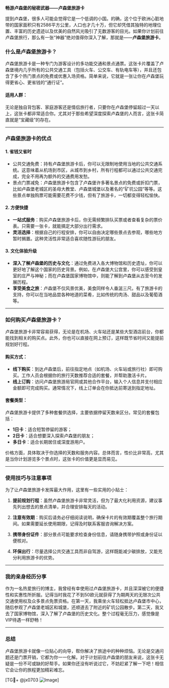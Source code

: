**畅游卢森堡的秘密武器——卢森堡旅游卡**

提到卢森堡，很多人可能会觉得它是一个低调的小国。的确，这个位于欧洲心脏地带的国家面积只有2586平方公里，人口也才几十万，但它却凭借其独特的地理位置、丰富的历史遗迹以及优美的自然风光吸引了无数游客的目光。如果你计划前往卢森堡旅行，那么有一张“神器”绝对值得你深入了解，那就是——**卢森堡旅游卡**。

### 什么是卢森堡旅游卡？

卢森堡旅游卡是一种专门为游客设计的多功能交通和景点通票。这张卡片覆盖了卢森堡境内几乎所有的公共交通工具（包括火车、公交车、有轨电车等），并且还包含了多个热门景点的免费或优惠入场资格。简单来说，它就是一张让你在卢森堡玩得更省心、更省钱的“通行证”。

#### 适用人群：
无论是独自背包客、家庭游客还是情侣旅行者，只要你在卢森堡停留超过一天以上，这张卡都非常适合你。尤其对于那些希望深度探索卢森堡的人而言，这张卡简直就是“宝藏级”的存在。

---

### 卢森堡旅游卡的优点

#### 1. **省钱又省时**
   - 公共交通免费：持有卢森堡旅游卡后，你可以无限制地使用当地的公共交通系统。这意味着从机场到市区，从城市到乡村，所有行程都可以通过公共交通完成，完全不用再为额外的交通费用发愁。
   - 景点门票减免：卢森堡旅游卡包含了卢森堡许多著名景点的免费或折扣门票，比如卢森堡老城区的圣母大教堂、卢森堡城堡以及著名的“矿坑公园”等等。这些景点单独购票可能需要花费不少钱，但有了旅游卡，一切都变得轻松愉快。

#### 2. **方便快捷**
   - **一站式服务**：购买卢森堡旅游卡后，你无需频繁排队买票或者查看复杂的票价表。只需要一张卡，就能搞定大部分出行需求。
   - **灵活选择**：根据自己的行程安排，你可以自由决定哪些景点去参观，哪些地方暂时搁置。这种灵活性非常适合喜欢随性游玩的朋友。

#### 3. **文化体验升级**
   - **深入了解卢森堡的历史与文化**：通过免费进入各大博物馆和历史遗址，你可以更好地了解这个国家的历史背景。例如，在卢森堡大公宫里，你可以感受到皇室的庄严与神秘；而在卢森堡国家博物馆中，则能了解到卢森堡从古至今的发展历程。
   - **享受美食之旅**：卢森堡不仅风景优美，美食同样令人垂涎三尺。有了旅游卡的支持，你可以在当地品尝各种地道的菜肴，比如传统的肉汤、甜品以及葡萄酒等。

---

### 如何购买卢森堡旅游卡？

卢森堡旅游卡非常容易获得，无论是在机场、火车站还是某些大型酒店前台，你都能找到相关的购买点。此外，你也可以直接在网上预订，这样既节省时间又能提前规划好行程。

#### 购买方式：
- **线下购买**：到达卢森堡后，前往指定地点（如机场、火车站或旅行社）即可购买。工作人员会根据你的旅行天数推荐合适的套餐，并帮助激活卡片。
- **线上订购**：访问卢森堡旅游局官网或其他合作平台，输入个人信息并支付相应金额即可完成购买。通常情况下，线上订单会在你抵达前寄送到指定地址。

#### 套餐类型：
卢森堡旅游卡提供了多种套餐供选择，主要依据停留天数来区分。常见的套餐包括：
- **1日卡**：适合短暂停留的游客；
- **2日卡**：适合想要深入探索卢森堡的朋友；
- **多日卡**：适合长期居住或深度游用户。

价格方面，具体取决于你选择的天数和服务内容。总体而言，性价比非常高，尤其是当你计划游览多个景点时，这张卡的价值更是显而易见。

---

### 使用技巧与注意事项

为了让卢森堡旅游卡发挥最大作用，这里有一些实用的小贴士：

1. **提前规划行程**：虽然卢森堡旅游卡非常灵活，但为了最大化利用资源，建议事先列出想去的景点清单，并合理安排每天的活动。
   
2. **注意有效期**：购买后请务必仔细阅读说明，确保卡片的有效期覆盖整个旅行期间。如果需要延长使用期限，记得及时联系客服咨询解决方案。

3. **携带身份证件**：部分景点可能要求检查身份信息，请随身携带护照或身份证以便核对。

4. **环保出行**：尽量选择公共交通工具而非自驾游，这样既能减少碳排放，又能充分利用旅游卡的优势。

---

### 我的亲身经历分享

作为一名热爱旅行的博主，我曾经有幸使用过卢森堡旅游卡，并且深深被它的便捷性和实惠性所折服。记得当时我花了不到50欧元就获得了为期两天的无限次公共交通使用权及众多景点免票资格。在第一天，我乘坐火车轻松抵达卢森堡市中心，随后参观了卢森堡老城区和城堡，还顺道去了附近的矿坑公园散步。第二天，我又去了国家博物馆，深入了解了卢森堡的历史文化。整个过程毫无压力，感觉像是VIP待遇一样舒畅！

---

### 总结

卢森堡旅游卡就像一位贴心的向导，帮你解决了旅途中的种种烦恼。无论是交通问题还是门票开销，它都为你一一化解。对于计划前往卢森堡的朋友来说，这张卡无疑是一份不可或缺的好帮手。如果你还没有听说过它，不妨赶紧了解一下吧！相信它会让你的旅程更加精彩难忘。

[TG💪+ @jx0703 ![Image](https://github.com/user-attachments/assets/dbca1d08-cadb-493c-b0ec-ad6f7a83f270)]